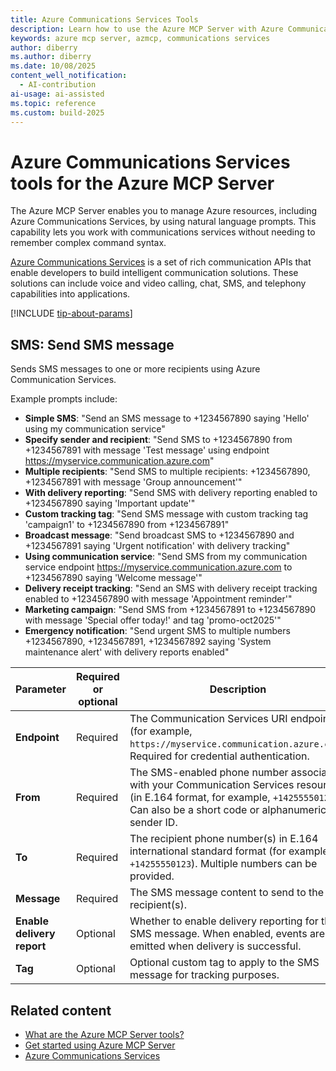 ```yaml
---
title: Azure Communications Services Tools 
description: Learn how to use the Azure MCP Server with Azure Communications Services.
keywords: azure mcp server, azmcp, communications services
author: diberry
ms.author: diberry
ms.date: 10/08/2025
content_well_notification: 
  - AI-contribution
ai-usage: ai-assisted
ms.topic: reference
ms.custom: build-2025
--- 
```


# Azure Communications Services tools for the Azure MCP Server

The Azure MCP Server enables you to manage Azure resources, including Azure Communications Services, by using natural language prompts. This capability lets you work with communications services without needing to remember complex command syntax.

[Azure Communications Services](/azure/communication-services/) is a set of rich communication APIs that enable developers to build intelligent communication solutions. These solutions can include voice and video calling, chat, SMS, and telephony capabilities into applications.

[!INCLUDE [tip-about-params](../includes/tools/parameter-consideration.md)]

## SMS: Send SMS message

<!-- `azmcp communication sms send` -->

Sends SMS messages to one or more recipients using Azure Communication Services.

Example prompts include:

- **Simple SMS**: "Send an SMS message to +1234567890 saying 'Hello' using my communication service"
- **Specify sender and recipient**: "Send SMS to +1234567890 from +1234567891 with message 'Test message' using endpoint https://myservice.communication.azure.com"
- **Multiple recipients**: "Send SMS to multiple recipients: +1234567890, +1234567891 with message 'Group announcement'"
- **With delivery reporting**: "Send SMS with delivery reporting enabled to +1234567890 saying 'Important update'"
- **Custom tracking tag**: "Send SMS message with custom tracking tag 'campaign1' to +1234567890 from +1234567891"
- **Broadcast message**: "Send broadcast SMS to +1234567890 and +1234567891 saying 'Urgent notification' with delivery tracking"
- **Using communication service**: "Send SMS from my communication service endpoint https://myservice.communication.azure.com to +1234567890 saying 'Welcome message'"
- **Delivery receipt tracking**: "Send an SMS with delivery receipt tracking enabled to +1234567890 with message 'Appointment reminder'"
- **Marketing campaign**: "Send SMS from +1234567891 to +1234567890 with message 'Special offer today!' and tag 'promo-oct2025'"
- **Emergency notification**: "Send urgent SMS to multiple numbers +1234567890, +1234567891, +1234567892 saying 'System maintenance alert' with delivery reports enabled"

| Parameter |  Required or optional | Description |
|-----------------------|----------------------|-------------|
| **Endpoint** |  Required | The Communication Services URI endpoint (for example, `https://myservice.communication.azure.com`). Required for credential authentication. |
| **From** |  Required | The SMS-enabled phone number associated with your Communication Services resource (in E.164 format, for example, `+14255550123`). Can also be a short code or alphanumeric sender ID. |
| **To** |  Required | The recipient phone number(s) in E.164 international standard format (for example, `+14255550123`). Multiple numbers can be provided. |
| **Message** |  Required | The SMS message content to send to the recipient(s). |
| **Enable delivery report** |  Optional | Whether to enable delivery reporting for the SMS message. When enabled, events are emitted when delivery is successful. |
| **Tag** |  Optional | Optional custom tag to apply to the SMS message for tracking purposes. |


## Related content

- [What are the Azure MCP Server tools?](index.md)
- [Get started using Azure MCP Server](../get-started.md)
- [Azure Communications Services](/azure/communication-services/)